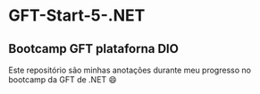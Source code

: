 # GFT-Start-5-.NET
## Bootcamp GFT plataforna DIO

Este repositório são minhas anotações durante meu progresso no bootcamp da GFT de .NET 😄

